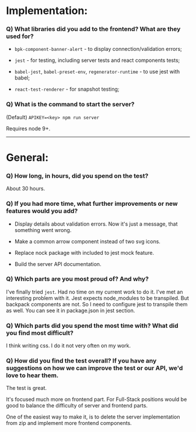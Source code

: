 # Implementation:

### Q) What libraries did you add to the frontend? What are they used for?

* `bpk-component-banner-alert` - to display connection/validation errors;

* `jest` - for testing, including server tests and react components tests;

* `babel-jest`, `babel-preset-env`, `regenerator-runtime` - to use jest with babel;

* `react-test-renderer` - for snapshot testing;

### Q) What is the command to start the server?

(Default) `APIKEY=<key> npm run server`

Requires node 9+.

---

# General:

### Q) How long, in hours, did you spend on the test?

About 30 hours.

### Q) If you had more time, what further improvements or new features would you add?

* Display details about validation errors. Now it's just a message, that something went wrong.

* Make a common arrow component instead of two svg icons.

* Replace nock package with included to jest mock feature.

* Build the server API documentation.

### Q) Which parts are you most proud of? And why?

I've finally tried `jest`. Had no time on my current work to do it.
I've met an interesting problem with it.
Jest expects node_modules to be transpiled.
But backpack components are not.
So I need to configure jest to transpile them as well.
You can see it in package.json in jest section.

### Q) Which parts did you spend the most time with? What did you find most difficult?

I think writing css. I do it not very often on my work.

### Q) How did you find the test overall? If you have any suggestions on how we can improve the test or our API, we'd love to hear them.

The test is great.

It's focused much more on frontend part.
For Full-Stack positions would be good to balance the difficulty of server and frontend parts.

One of the easiest way to make it, is to delete the server implementation from zip and implement more frontend components.
